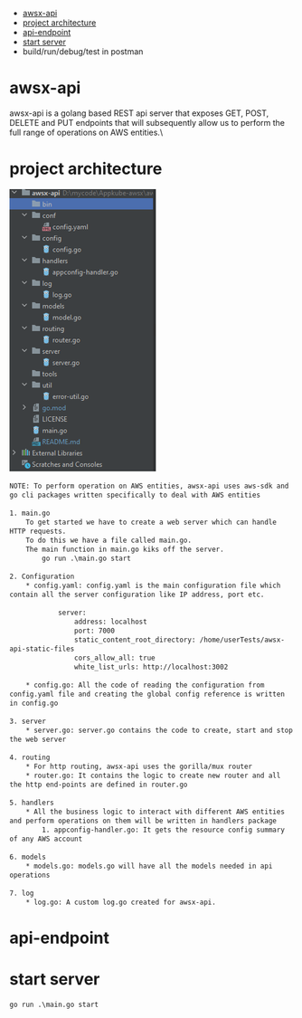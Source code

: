 - [awsx-api](#awsx-api)
- [project architecture](#project-architecture)
- [api-endpoint](#api-endpoint) 
- [start server](#start-server)
- build/run/debug/test in postman




# awsx-api
awsx-api is a golang based REST api server that exposes GET, POST, DELETE and PUT endpoints that will subsequently allow us to perform the full range of operations on AWS entities.\


# project architecture
![project structure](project_structure.png "project structure")

    NOTE: To perform operation on AWS entities, awsx-api uses aws-sdk and go cli packages written specifically to deal with AWS entities

    1. main.go
        To get started we have to create a web server which can handle HTTP requests. 
        To do this we have a file called main.go.
        The main function in main.go kiks off the server.
            go run .\main.go start
    
    2. Configuration
        * config.yaml: config.yaml is the main configuration file which contain all the server configuration like IP address, port etc.

                server:
                    address: localhost
                    port: 7000
                    static_content_root_directory: /home/userTests/awsx-api-static-files
                    cors_allow_all: true
                    white_list_urls: http://localhost:3002

        * config.go: All the code of reading the configuration from config.yaml file and creating the global config reference is written in config.go  

    3. server
        * server.go: server.go contains the code to create, start and stop the web server

    4. routing
        * For http routing, awsx-api uses the gorilla/mux router 
        * router.go: It contains the logic to create new router and all the http end-points are defined in router.go
    
    5. handlers
        * All the business logic to interact with different AWS entities and perform operations on them will be written in handlers package
            1. appconfig-handler.go: It gets the resource config summary of any AWS account

    6. models
        * models.go: models.go will have all the models needed in api operations

    7. log
        * log.go: A custom log.go created for awsx-api.

# api-endpoint 

# start server
    go run .\main.go start
